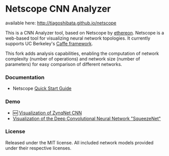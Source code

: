 # Netscope CNN Analyzer

available here: http://tiagoshibata.github.io/netscope

This is a CNN Analyzer tool, based on Netscope by [ethereon](https://github.com/ethereon).
Netscope is a web-based tool for visualizing neural network topologies. It currently supports UC Berkeley's [Caffe framework](https://github.com/bvlc/caffe).

This fork adds analysis capabilities, enabling the computation of network complexity (number of operations) and network size (number of parameters) for easy comparison of different networks.

### Documentation
- Netscope [Quick Start Guide](http://tiagoshibata.github.io/netscope/quickstart.html)

### Demo
- :new: [Visualization of ZynqNet CNN](http://tiagoshibata.github.io/netscope/#/preset/zynqnet)
- [Visualization of the Deep Convolutional Neural Network "SqueezeNet"](http://tiagoshibata.github.io/netscope/#/preset/squeezenet)

### License

Released under the MIT license.
All included network models provided under their respective licenses.
